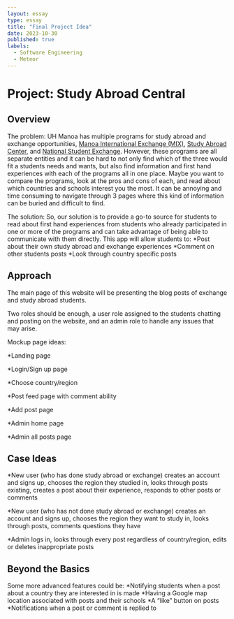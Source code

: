 ```yaml
---
layout: essay
type: essay
title: "Final Project Idea"
date: 2023-10-30
published: true
labels:
  - Software Engineering
  - Meteor
---
```


# Project: Study Abroad Central

## Overview

The problem: UH Manoa has multiple programs for study abroad and exchange opportunities, [Manoa International Exchange (MIX)](https://manoa.hawaii.edu/mix/), [Study Abroad Center](https://www.studyabroad.hawaii.edu/), and [National Student Exchange](https://manoa.hawaii.edu/nse/home/). However, these programs are all separate entities and it can be hard to not only find which of the three would fit a students needs and wants, but also find information and first hand experiences with each of the programs all in one place. Maybe you want to compare the programs, look at the pros and cons of each, and read about which countries and schools interest you the most. It can be annoying and time consuming to navigate through 3 pages where this kind of information can be buried and difficult to find.

The solution: So, our solution is to provide a go-to source for students to read about first hand experiences from students who already participated in one or more of the programs and can take advantage of being able to communicate with them directly. This app will allow students to:
*Post about their own study abroad and exchange experiences
*Comment on other students posts
*Look through country specific posts

## Approach

The main page of this website will be presenting the blog posts of exchange and study abroad students. 

Two roles should be enough, a user role assigned to the students chatting and posting on the website, and an admin role to handle any issues that may arise.

Mockup page ideas:

*Landing page

*Login/Sign up page

*Choose country/region

*Post feed page with comment ability

*Add post page

*Admin home page

*Admin all posts page
 
## Case Ideas

*New user (who has done study abroad or exchange) creates an account and signs up, chooses the region they studied in, looks through posts existing, creates a post about their experience, responds to other posts or comments

*New user (who has not done study abroad or exchange) creates an account and signs up, chooses the region they want to study in, looks through posts, comments questions they have

*Admin logs in, looks through every post regardless of country/region, edits or deletes inappropriate posts

## Beyond the Basics
Some more advanced features could be:
	*Notifying students when a post about a country they are interested in is made
	*Having a Google map location associated with posts and their schools
	*A “like” button on posts
	*Notifications when a post or comment is replied to

